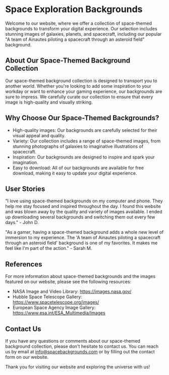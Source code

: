 <!--font:Poppins-->

# Space Exploration Backgrounds

Welcome to our website, where we offer a collection of space-themed backgrounds to transform your digital experience. Our selection includes stunning images of galaxies, planets, and spacecraft, including our popular "A team of Ainautes piloting a spacecraft through an asteroid field" background.

## About Our Space-Themed Background Collection

Our space-themed background collection is designed to transport you to another world. Whether you're looking to add some inspiration to your workday or want to enhance your gaming experience, our backgrounds are sure to impress. We carefully curate our collection to ensure that every image is high-quality and visually striking.

## Why Choose Our Space-Themed Backgrounds?

- High-quality images: Our backgrounds are carefully selected for their visual appeal and quality.
- Variety: Our collection includes a range of space-themed images, from stunning photographs of galaxies to imaginative illustrations of spacecraft.
- Inspiration: Our backgrounds are designed to inspire and spark your imagination.
- Easy to download: All of our backgrounds are available for free download, making it easy to update your digital experience.

## User Stories

"I love using space-themed backgrounds on my computer and phone. They help me stay focused and inspired throughout the day. I found this website and was blown away by the quality and variety of images available. I ended up downloading several backgrounds and switching them out every few days." - John D.

"As a gamer, having a space-themed background adds a whole new level of immersion to my experience. The 'A team of Ainautes piloting a spacecraft through an asteroid field' background is one of my favorites. It makes me feel like I'm part of the action." - Sarah M.

## References

For more information about space-themed backgrounds and the images featured on our website, please see the following resources:

- NASA Image and Video Library: https://images.nasa.gov/
- Hubble Space Telescope Gallery: https://www.spacetelescope.org/images/
- European Space Agency Image Gallery: https://www.esa.int/ESA_Multimedia/Images

## Contact Us

If you have any questions or comments about our space-themed background collection, please don't hesitate to contact us. You can reach us by email at [info@spacebackgrounds.com](mailto:info@spacebackgrounds.com) or by filling out the contact form on our website.

Thank you for visiting our website and exploring the universe with us!

<!--

Write me content for website with wallpaper which alt text is:

"A team of Ainautes piloting a spacecraft through an asteroid field, with explosions and debris flying all around them."

The name/title of the page should not be 1:1 copy of the alt text but rather a real content of the website which is using this wallpaper.

- Use markdown format 
- Start with heading
- Heading should be short and concise
- The content should look like a real website 
- The website should not be about the wallpaper, wallpaper is just a related background
- Heading should be contain work "wallpaper" or "background"
- Include real sections like references, contact, user stories, etc. use things relevant to the page purpose.
- Feel free to use structure like headings, bullets, numbering, blockquotes, paragraphs, horizontal lines, etc.
- You can use formatting like bold or _italic_
- You can include UTF-8 emojis
- Links should be only #hash anchors (and you can refer to the document itself)
- Do not include images


---


# Explore the Universe with Our Space-Themed Wallpaper

Welcome to our website, where we offer a variety of space-themed wallpapers to transform your desktop or mobile background. Our collection includes stunning images of galaxies, planets, and spacecraft, including our popular "A team of Ainautes piloting a spacecraft through an asteroid field" wallpaper.

## About Our Space-Themed Wallpaper Collection

Our space-themed wallpaper collection is designed to inspire and ignite your imagination. Whether you're a space enthusiast, science fiction fan, or simply appreciate beautiful art, our wallpapers are sure to impress. We carefully curate our collection to ensure that every image is high-quality and visually striking.

## Why Choose Our Space-Themed Wallpapers?

- High-quality images: Our wallpapers are carefully selected for their visual appeal and quality.
- Variety: Our collection includes a range of space-themed images, from stunning photographs of galaxies to imaginative illustrations of spacecraft.
- Inspiration: Our wallpapers are designed to inspire and spark your imagination.
- Easy to download: All of our wallpapers are available for free download, making it easy to update your desktop or mobile background.

## User Stories

"I love astronomy and space exploration, so having a space-themed wallpaper on my desktop is a must. I found this website and was blown away by the quality and variety of images available. I ended up downloading several wallpapers and switching them out every few weeks." - John D.

"I'm a huge fan of science fiction, so having a wallpaper that features a spaceship flying through an asteroid field is right up my alley. The detail in the image is incredible, and it makes me feel like I'm part of the action." - Sarah M.

## References

For more information about space-themed wallpapers and the images featured on our website, please see the following resources:

- NASA Image and Video Library: https://images.nasa.gov/
- Hubble Space Telescope Gallery: https://www.spacetelescope.org/images/
- European Space Agency Image Gallery: https://www.esa.int/ESA_Multimedia/Images

## Contact Us

If you have any questions or comments about our space-themed wallpaper collection, please don't hesitate to contact us. You can reach us by email at [info@spacewallpapers.com](mailto:info@spacewallpapers.com) or by filling out the contact form on our website.

Thank you for visiting our website and exploring the universe with us!


---


Heading should not include word "wallpaper". The website should not be about the wallpaper itself, wallpaper is just a related background, rewrite whole content.


---


# Explore the Universe with Our Space-Themed Backgrounds

Welcome to our website, where we offer a collection of space-themed backgrounds to transform your digital experience. Our selection includes stunning images of galaxies, planets, and spacecraft, including our popular "A team of Ainautes piloting a spacecraft through an asteroid field" background.

## About Our Space-Themed Background Collection

Our space-themed background collection is designed to transport you to another world. Whether you're looking to add some inspiration to your workday or want to enhance your gaming experience, our backgrounds are sure to impress. We carefully curate our collection to ensure that every image is high-quality and visually striking.

## Why Choose Our Space-Themed Backgrounds?

- High-quality images: Our backgrounds are carefully selected for their visual appeal and quality.
- Variety: Our collection includes a range of space-themed images, from stunning photographs of galaxies to imaginative illustrations of spacecraft.
- Inspiration: Our backgrounds are designed to inspire and spark your imagination.
- Easy to download: All of our backgrounds are available for free download, making it easy to update your digital experience.

## User Stories

"I love using space-themed backgrounds on my computer and phone. They help me stay focused and inspired throughout the day. I found this website and was blown away by the quality and variety of images available. I ended up downloading several backgrounds and switching them out every few days." - John D.

"As a gamer, having a space-themed background adds a whole new level of immersion to my experience. The 'A team of Ainautes piloting a spacecraft through an asteroid field' background is one of my favorites. It makes me feel like I'm part of the action." - Sarah M.

## References

For more information about space-themed backgrounds and the images featured on our website, please see the following resources:

- NASA Image and Video Library: https://images.nasa.gov/
- Hubble Space Telescope Gallery: https://www.spacetelescope.org/images/
- European Space Agency Image Gallery: https://www.esa.int/ESA_Multimedia/Images

## Contact Us

If you have any questions or comments about our space-themed background collection, please don't hesitate to contact us. You can reach us by email at [info@spacebackgrounds.com](mailto:info@spacebackgrounds.com) or by filling out the contact form on our website.

Thank you for visiting our website and exploring the universe with us!


---


Write me a Google font which is best fitting for the website.

Pick from the list:
- Cabin
- Montserrat
- Lobster
- Poppins
- Inter
- IBM Plex Sans
- Roboto
- Great Vibes
- Cinzel
- Open Sans
- Lato
- Cinzel Decorative
- Dancing Script
- Exo 2
- Alegreya
- Cormorant Garamond
- Playfair Display
- Barlow Condensed
- Orbitron
- Raleway
- Creepster
- Futura


Write just the font name nothing else.


---


Poppins

-->
